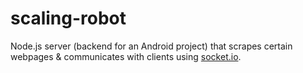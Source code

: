 scaling-robot
=============

Node.js server (backend for an Android project) that scrapes certain webpages & communicates with clients using [socket.io](https://npmjs.org/package/socket.io).
